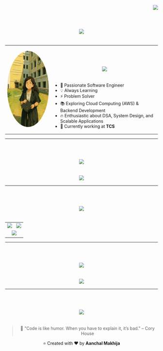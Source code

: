 <img align="right" src="https://komarev.com/ghpvc/?username=AanchalMakhija&color=blue&style=flat-square&label=Visitors"/>

<h1 align="center" style="font-size: 40px; color: #00FFFF;">
  <a href="https://git.io/typing-svg">
    <img src="https://readme-typing-svg.herokuapp.com?font=Great+Vibes&size=40&duration=1500&pause=800&color=00FFFF&center=true&vCenter=true&width=600&lines=Hi+there+👋🏻;+I'm+Aanchal+Makhija+!!;Software+Engineer;Passionate+About+Technology+%26+Innovation"/>
  </a>
</h1>

<div align="center">
  <table>
    <tr>
      <td align="center" width="30%">
        <img src="https://raw.githubusercontent.com/AanchalMakhija/IMAGE/main/convocation.jpg?raw=true" width="250" height="250" style="border-radius: 50%;" />
      </td>
      <td align="left" width="70%" style="transition: transform 0.3s; transform-style: preserve-3d;">
        <h2 align="center" style="font-size: 35px;">
          <a href="https://git.io/typing-svg">
            <img src="https://readme-typing-svg.herokuapp.com?font=Dancing+Script&size=35&duration=1200&pause=500&color=FFA500&center=true&vCenter=true&width=300&lines=About+Me"/>
          </a>
        </h2>
        <ul>
          <li>🎯 Passionate Software Engineer</li>
          <li>💡 Always Learning</li>
          <li>⚡ Problem Solver</li>
          <li>📚 Exploring Cloud Computing (AWS) & Backend Development</li>
          <li>🔥 Enthusiastic about DSA, System Design, and Scalable Applications</li>
          <li>🏢 Currently working at <b>TCS</b></li>
        </ul>
      </td>
    </tr>
  </table>
</div>

---

<h2 align="center" style="font-size: 35px;">
  <a href="https://git.io/typing-svg">
    <img src="https://readme-typing-svg.herokuapp.com?font=Dancing+Script&size=35&duration=1200&pause=500&color=FFA500&center=true&vCenter=true&width=350&lines=Tech+Stack"/>
  </a>
</h2>

<div align="center">
  <img src="https://skillicons.dev/icons?i=aws,java,python,c,cpp,css,nodejs,express,git,github,postgres,mysql,tailwind,nextjs,typescript,docker,kubernetes"/>
</div>

---

<h2 align="center" style="font-size: 35px;">
  <a href="https://git.io/typing-svg">
    <img src="https://readme-typing-svg.herokuapp.com?font=Dancing+Script&size=35&duration=1200&pause=500&color=FFA500&center=true&vCenter=true&width=350&lines=GitHub+Stats"/>
  </a>
</h2>

<div align="center">
  <table>
    <tr>
      <td>
        <img src="https://github-readme-stats.vercel.app/api?username=AanchalMakhija&show_icons=true&theme=radical&count_private=true"/>
      </td>
      <td>
        <img src="https://github-readme-streak-stats.herokuapp.com/?user=AanchalMakhija&theme=radical"/>
      </td>
    </tr>
    <tr>
      <td colspan="2" align="center">
        <img src="https://github-readme-stats.vercel.app/api/top-langs/?username=AanchalMakhija&layout=compact&theme=radical"/>
      </td>
    </tr>
  </table>
</div>

---

<h2 align="center" style="font-size: 35px;">
  <a href="https://git.io/typing-svg">
    <img src="https://readme-typing-svg.herokuapp.com?font=Dancing+Script&size=35&duration=1200&pause=500&color=FFA500&center=true&vCenter=true&width=350&lines=GitHub+Trophies"/>
  </a>
</h2>

<div align="center">
  <img src="https://github-profile-trophy.vercel.app/?username=AanchalMakhija&theme=radical&no-frame=true&margin-w=5"/>
</div>

---

<h2 align="center" style="font-size: 35px;">
  <a href="https://git.io/typing-svg">
    <img src="https://readme-typing-svg.herokuapp.com?font=Dancing+Script&size=35&duration=1200&pause=500&color=FFA500&center=true&vCenter=true&width=350&lines=Fun+Fact"/>
  </a>
</h2>

<div align="center">
  <blockquote>
    🚀 "Code is like humor. When you have to explain it, it’s bad." – Cory House
  </blockquote>
</div>

<p align="center">⭐️ Created with ❤️ by <strong>Aanchal Makhija</strong></p>
